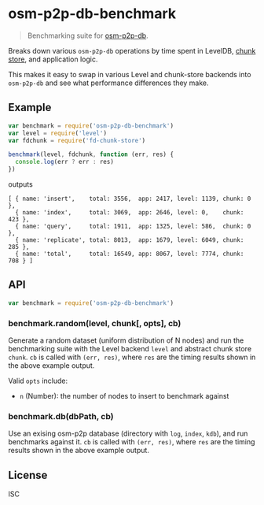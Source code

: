# osm-p2p-db-benchmark

> Benchmarking suite for [osm-p2p-db](https://github.com/digidem/osm-p2p-db).

Breaks down various `osm-p2p-db` operations by time spent in LevelDB, [chunk
store](https://github.com/mafintosh/abstract-chunk-store), and application
logic.

This makes it easy to swap in various Level and chunk-store backends into
`osm-p2p-db` and see what performance differences they make.

## Example

```js
var benchmark = require('osm-p2p-db-benchmark')
var level = require('level')
var fdchunk = require('fd-chunk-store')

benchmark(level, fdchunk, function (err, res) {
  console.log(err ? err : res)
})
```

outputs

```
[ { name: 'insert',    total: 3556,  app: 2417, level: 1139, chunk: 0 },
  { name: 'index',     total: 3069,  app: 2646, level: 0,    chunk: 423 },
  { name: 'query',     total: 1911,  app: 1325, level: 586,  chunk: 0 },
  { name: 'replicate', total: 8013,  app: 1679, level: 6049, chunk: 285 },
  { name: 'total',     total: 16549, app: 8067, level: 7774, chunk: 708 } ]
```

## API

```js
var benchmark = require('osm-p2p-db-benchmark')
```

### benchmark.random(level, chunk[, opts], cb)

Generate a random dataset (uniform distribution of N nodes) and run the
benchmarking suite with the Level backend `level` and abstract chunk store
`chunk`. `cb` is called with `(err, res)`, where `res` are the timing results
shown in the above example output.

Valid `opts` include:

- `n` (Number): the number of nodes to insert to benchmark against

### benchmark.db(dbPath, cb)

Use an exising osm-p2p database (directory with `log`, `index`, `kdb`), and run
benchmarks against it. `cb` is called with `(err, res)`, where `res` are the
timing results shown in the above example output.

## License

ISC
